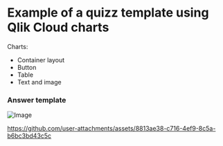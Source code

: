 # Example of a quizz template using Qlik Cloud charts

Charts:
- Container layout
- Button
- Table
- Text and image

### Answer template

![Image](https://github.com/user-attachments/assets/cff439f9-4edc-4f85-b33d-f700f43f0fc1)

https://github.com/user-attachments/assets/8813ae38-c716-4ef9-8c5a-b6bc3bd43c5c
